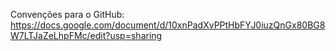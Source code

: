 Convenções para o GitHub:
https://docs.google.com/document/d/10xnPadXvPPtHbFYJ0iuzQnGx80BG8W7LTJaZeLhpFMc/edit?usp=sharing
